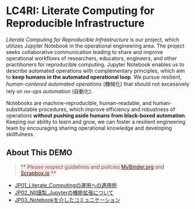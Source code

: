 # LC4RI: Literate Computing for Reproducible Infrastructure

*Literate Computing for Reproducible Infrastructure* is our project, which utilizes Jupyter Notebook in the operational engineering area. The project seeks collaborative communication leading to share and improve operational workflows of researchers, educators, engineers, and other practitioners for reproducible computing.  Jupyter Notebook enables us to describe automated operations with complementary principles, which aim to **keep humans in the automated operational loop**. We pursue resilient, *human-centered automated operations* (機械化) that should not excessively rely on *no-ops automation* (自動化).

Notebooks are machine-reproducible, human-readable, and human-substitutable procedures, which improve efficiency and robustness of operations **without pushing aside humans from black-boxed automation**. Keeping our ability to learn and grow, we can foster a resilient engineering team by encouraging sharing operational knowledge and developing skillfulness.


## About This DEMO

> <span style='background-color:mistyrose;'> ** Please respect guidelines and policies [MyBinder.org](https://mybinder.readthedocs.io/en/latest/user-guidelines.html) and [Scrapbox.io](https://scrapbox.io/product/) ** </span>


* [JP01_Literate_Computingの運用への適用例](JP01_Literate_Computingの運用への適用例.ipynb)
* [JP02_NII謹製_Jupyterの機能拡張について](JP02_NII謹製_Jupyterの機能拡張について.ipynb)
* [JP03_Notebookを介したコミュニケーション](JP03_Notebookを介したコミュニケーション.ipynb)

